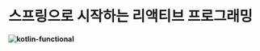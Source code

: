 # 스프링으로 시작하는 리액티브 프로그래밍
**![kotlin-functional](https://github.com/user-attachments/assets/0bd26058-38cc-47c1-91fa-937ff03c02a1)**